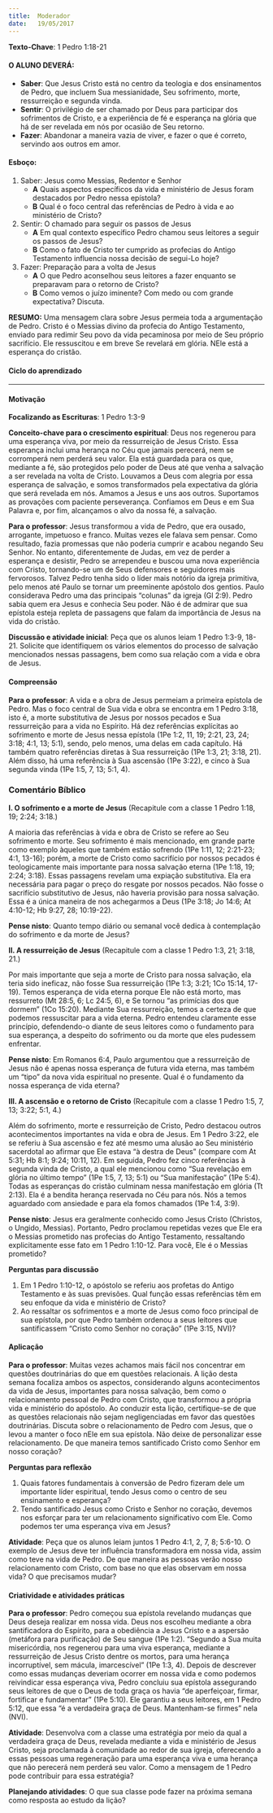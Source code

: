 ```yaml
---
title:  Moderador
date:   19/05/2017
---
```


**Texto-Chave**: 1 Pedro 1:18-21

#### **O ALUNO DEVERÁ:**

- **Saber**: Que Jesus Cristo está no centro da teologia e dos ensinamentos de Pedro, que incluem Sua messianidade, Seu sofrimento, morte, ressurreição e segunda vinda.
- **Sentir**: O privilégio de ser chamado por Deus para participar dos sofrimentos de Cristo, e a experiência de fé e esperança na glória que há de ser revelada em nós por ocasião de Seu retorno.
- **Fazer**: Abandonar a maneira vazia de viver, e fazer o que é correto, servindo aos outros em amor.

#### **Esboço:**
1. Saber: Jesus como Messias, Redentor e Senhor
   + **A** Quais aspectos específicos da vida e ministério de Jesus foram destacados por Pedro nessa epístola?
   + **B** Qual é o foco central das referências de Pedro à vida e ao ministério de Cristo?
2. Sentir: O chamado para seguir os passos de Jesus
   + **A** Em qual contexto específico Pedro chamou seus leitores a seguir os passos de Jesus?
   + **B** Como o fato de Cristo ter cumprido as profecias do Antigo Testamento influencia nossa decisão de segui-Lo hoje?
3. Fazer: Preparação para a volta de Jesus
   + **A** O que Pedro aconselhou seus leitores a fazer enquanto se preparavam para o retorno de Cristo?
   + **B** Como vemos o juízo iminente? Com medo ou com grande expectativa? Discuta.

**RESUMO:** Uma mensagem clara sobre Jesus permeia toda a argumentação de Pedro. Cristo é o Messias divino da profecia do Antigo Testamento, enviado para redimir Seu povo da vida pecaminosa por meio de Seu próprio sacrifício. Ele ressuscitou e em breve Se revelará em glória. NEle está a esperança do cristão.

#### **Ciclo do aprendizado**

------

#### Motivação

**Focalizando as Escrituras**: 1 Pedro 1:3-9

**Conceito-chave para o crescimento espiritual**: Deus nos regenerou para uma esperança viva, por meio da ressurreição de Jesus Cristo. Essa esperança inclui uma herança no Céu que jamais perecerá, nem se corromperá nem perderá seu valor. Ela está guardada para os que, mediante a fé, são protegidos pelo poder de Deus até que venha a salvação a ser revelada na volta de Cristo. Louvamos a Deus com alegria por essa esperança de salvação, e somos transformados pela expectativa da glória que será revelada em nós. Amamos a Jesus e uns aos outros. Suportamos as provações com paciente perseverança. Confiamos em Deus e em Sua Palavra e, por fim, alcançamos o alvo da nossa fé, a salvação.

**Para o professor**: Jesus transformou a vida de Pedro, que era ousado, arrogante, impetuoso e franco. Muitas vezes ele falava sem pensar. Como resultado, fazia promessas que não poderia cumprir e acabou negando Seu Senhor. No entanto, diferentemente de Judas, em vez de perder a esperança e desistir, Pedro se arrependeu e buscou uma nova experiência com Cristo, tornando-se um de Seus defensores e seguidores mais fervorosos. Talvez Pedro tenha sido o líder mais notório da igreja primitiva, pelo menos até Paulo se tornar um preeminente apóstolo dos gentios. Paulo considerava Pedro uma das principais “colunas” da igreja (Gl 2:9). Pedro sabia quem era Jesus e conhecia Seu poder. Não é de admirar que sua epístola esteja repleta de passagens que falam da importância de Jesus na vida do cristão.

**Discussão e atividade inicial**: Peça que os alunos leiam 1 Pedro 1:3-9, 18-21. Solicite que identifiquem os vários elementos do processo de salvação mencionados nessas passagens, bem como sua relação com a vida e obra de Jesus.

#### Compreensão

**Para o professor**: A vida e a obra de Jesus permeiam a primeira epístola de Pedro. Mas o foco central de Sua vida e obra se encontra em 1 Pedro 3:18, isto é, a morte substitutiva de Jesus por nossos pecados e Sua ressurreição para a vida no Espírito. Há dez referências explícitas ao sofrimento e morte de Jesus nessa epístola (1Pe 1:2, 11, 19; 2:21, 23, 24; 3:18; 4:1, 13; 5:1), sendo, pelo menos, uma delas em cada capítulo. Há também quatro referências diretas à Sua ressurreição (1Pe 1:3, 21; 3:18, 21). Além disso, há uma referência à Sua ascensão (1Pe 3:22), e cinco à Sua segunda vinda (1Pe 1:5, 7, 13; 5:1, 4).

### **Comentário Bíblico**

**I. O sofrimento e a morte de Jesus** (Recapitule com a classe 1 Pedro 1:18, 19; 2:24; 3:18.)

A maioria das referências à vida e obra de Cristo se refere ao Seu sofrimento e morte. Seu sofrimento é mais mencionado, em grande parte como exemplo àqueles que também estão sofrendo (1Pe 1:11, 12; 2:21-23; 4:1, 13-16); porém, a morte de Cristo como sacrifício por nossos pecados é teologicamente mais importante para nossa salvação eterna (1Pe 1:18, 19; 2:24; 3:18). Essas passagens revelam uma expiação substitutiva. Ela era necessária para pagar o preço do resgate por nossos pecados. Não fosse o sacrifício substitutivo de Jesus, não haveria provisão para nossa salvação. Essa é a única maneira de nos achegarmos a Deus (1Pe 3:18; Jo 14:6; At 4:10-12; Hb 9:27, 28; 10:19-22).

**Pense nisto**: Quanto tempo diário ou semanal você dedica à contemplação do sofrimento e da morte de Jesus?

**II. A ressurreição de Jesus** (Recapitule com a classe 1 Pedro 1:3, 21; 3:18, 21.)

Por mais importante que seja a morte de Cristo para nossa salvação, ela teria sido ineficaz, não fosse Sua ressurreição (1Pe 1:3; 3:21; 1Co 15:14, 17-19). Temos esperança de vida eterna porque Ele não está morto, mas ressurreto (Mt 28:5, 6; Lc 24:5, 6), e Se tornou “as primícias dos que dormem” (1Co 15:20). Mediante Sua ressurreição, temos a certeza de que podemos ressuscitar para a vida eterna. Pedro entendeu claramente esse princípio, defendendo-o diante de seus leitores como o fundamento para sua esperança, a despeito do sofrimento ou da morte que eles pudessem enfrentar.

**Pense nisto**: Em Romanos 6:4, Paulo argumentou que a ressurreição de Jesus não é apenas nossa esperança de futura vida eterna, mas também um “tipo” da nova vida espiritual no presente. Qual é o fundamento da nossa esperança de vida eterna?

**III. A ascensão e o retorno de Cristo** (Recapitule com a classe 1 Pedro 1:5, 7, 13; 3:22; 5:1, 4.)

Além do sofrimento, morte e ressurreição de Cristo, Pedro destacou outros acontecimentos importantes na vida e obra de Jesus. Em 1 Pedro 3:22, ele se referiu à Sua ascensão e fez até mesmo uma alusão ao Seu ministério sacerdotal ao afirmar que Ele estava “à destra de Deus” (compare com At 5:31; Hb 8:1; 9:24; 10:11, 12). Em seguida, Pedro fez cinco referências à segunda vinda de Cristo, a qual ele mencionou como “Sua revelação em glória no último tempo” (1Pe 1:5, 7, 13; 5:1) ou “Sua manifestação” (1Pe 5:4). Todas as esperanças do cristão culminam nessa manifestação em glória (Tt 2:13). Ela é a bendita herança reservada no Céu para nós. Nós a temos aguardado com ansiedade e para ela fomos chamados (1Pe 1:4, 3:9).

**Pense nisto**: Jesus era geralmente conhecido como Jesus Cristo (Christos, o Ungido, Messias). Portanto, Pedro proclamou repetidas vezes que Ele era o Messias prometido nas profecias do Antigo Testamento, ressaltando explicitamente esse fato em 1 Pedro 1:10-12. Para você, Ele é o Messias prometido?

**Perguntas para discussão**

1. Em 1 Pedro 1:10-12, o apóstolo se referiu aos profetas do Antigo Testamento e às suas previsões. Qual função essas referências têm em seu enfoque da vida e ministério de Cristo?
2. Ao ressaltar os sofrimentos e a morte de Jesus como foco principal de sua epístola, por que Pedro também ordenou a seus leitores que santificassem “Cristo como Senhor no coração” (1Pe 3:15, NVI)?

#### Aplicação

**Para o professor**: Muitas vezes achamos mais fácil nos concentrar em questões doutrinárias do que em questões relacionais. A lição desta semana focaliza ambos os aspectos, considerando alguns acontecimentos da vida de Jesus, importantes para nossa salvação, bem como o relacionamento pessoal de Pedro com Cristo, que transformou a própria vida e ministério do apóstolo. Ao conduzir esta lição, certifique-se de que as questões relacionais não sejam negligenciadas em favor das questões doutrinárias. Discuta sobre o relacionamento de Pedro com Jesus, que o levou a manter o foco nEle em sua epístola. Não deixe de personalizar esse relacionamento. De que maneira temos santificado Cristo como Senhor em nosso coração?

**Perguntas para reflexão**

1. Quais fatores fundamentais à conversão de Pedro fizeram dele um importante líder espiritual, tendo Jesus como o centro de seu ensinamento e esperança?
2. Tendo santificado Jesus como Cristo e Senhor no coração, devemos nos esforçar para ter um relacionamento significativo com Ele. Como podemos ter uma esperança viva em Jesus?

**Atividade**: Peça que os alunos leiam juntos 1 Pedro 4:1, 2, 7, 8; 5:6-10. O exemplo de Jesus deve ter influência transformadora em nossa vida, assim como teve na vida de Pedro. De que maneira as pessoas verão nosso relacionamento com Cristo, com base no que elas observam em nossa vida? O que precisamos mudar?

#### Criatividade e atividades práticas

**Para o professor**: Pedro começou sua epístola revelando mudanças que Deus deseja realizar em nossa vida. Deus nos escolheu mediante a obra santificadora do Espírito, para a obediência a Jesus Cristo e a aspersão (metáfora para purificação) de Seu sangue (1Pe 1:2). “Segundo a Sua muita misericórdia, nos regenerou para uma viva esperança, mediante a ressurreição de Jesus Cristo dentre os mortos, para uma herança incorruptível, sem mácula, imarcescível” (1Pe 1:3, 4). Depois de descrever como essas mudanças deveriam ocorrer em nossa vida e como podemos reivindicar essa esperança viva, Pedro concluiu sua epístola assegurando seus leitores de que o Deus de toda graça os havia “de aperfeiçoar, firmar, fortificar e fundamentar” (1Pe 5:10). Ele garantiu a seus leitores, em 1 Pedro 5:12, que essa “é a verdadeira graça de Deus. Mantenham-se firmes” nela (NVI).

**Atividade**: Desenvolva com a classe uma estratégia por meio da qual a verdadeira graça de Deus, revelada mediante a vida e ministério de Jesus Cristo, seja proclamada à comunidade ao redor de sua igreja, oferecendo a essas pessoas uma regeneração para uma esperança viva e uma herança que não perecerá nem perderá seu valor. Como a mensagem de 1 Pedro pode contribuir para essa estratégia?

**Planejando atividades**: O que sua classe pode fazer na próxima semana como resposta ao estudo da lição?